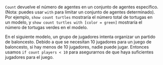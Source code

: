 ﻿`Count` devuelve el número de agentes en un conjunto de agentes específico. (Nota: puedes usar `with` para limitar un conjunto de agentes determinado). Por ejemplo, `show count turtles` mostraría el número total de tortugas en un modelo, y `show count turtles with [color = green]` mostraría el número de tortugas verdes en el modelo.

En el siguiente modelo, un grupo de jugadores intenta organizar un partido de baloncesto. Debido a que se necesitan 10 jugadores para un juego de baloncesto, si hay menos de 10 jugadores, nadie puede jugar. Entonces usamos `if count players < 10` para asegurarnos de que haya suficientes jugadores para el juego.